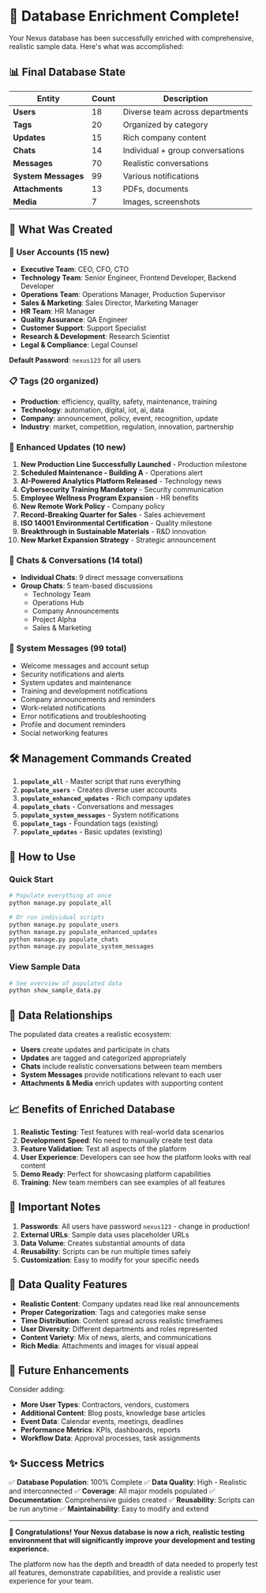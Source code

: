 # 🎉 Database Enrichment Complete!

Your Nexus database has been successfully enriched with comprehensive, realistic sample data. Here's what was accomplished:

## 📊 Final Database State

| Entity | Count | Description |
|--------|-------|-------------|
| **Users** | 18 | Diverse team across departments |
| **Tags** | 20 | Organized by category |
| **Updates** | 15 | Rich company content |
| **Chats** | 14 | Individual + group conversations |
| **Messages** | 70 | Realistic conversations |
| **System Messages** | 99 | Various notifications |
| **Attachments** | 13 | PDFs, documents |
| **Media** | 7 | Images, screenshots |

## 🚀 What Was Created

### 👥 **User Accounts (15 new)**
- **Executive Team**: CEO, CFO, CTO
- **Technology Team**: Senior Engineer, Frontend Developer, Backend Developer
- **Operations Team**: Operations Manager, Production Supervisor
- **Sales & Marketing**: Sales Director, Marketing Manager
- **HR Team**: HR Manager
- **Quality Assurance**: QA Engineer
- **Customer Support**: Support Specialist
- **Research & Development**: Research Scientist
- **Legal & Compliance**: Legal Counsel

**Default Password**: `nexus123` for all users

### 📋 **Tags (20 organized)**
- **Production**: efficiency, quality, safety, maintenance, training
- **Technology**: automation, digital, iot, ai, data
- **Company**: announcement, policy, event, recognition, update
- **Industry**: market, competition, regulation, innovation, partnership

### 📰 **Enhanced Updates (10 new)**
1. **New Production Line Successfully Launched** - Production milestone
2. **Scheduled Maintenance - Building A** - Operations alert
3. **AI-Powered Analytics Platform Released** - Technology news
4. **Cybersecurity Training Mandatory** - Security communication
5. **Employee Wellness Program Expansion** - HR benefits
6. **New Remote Work Policy** - Company policy
7. **Record-Breaking Quarter for Sales** - Sales achievement
8. **ISO 14001 Environmental Certification** - Quality milestone
9. **Breakthrough in Sustainable Materials** - R&D innovation
10. **New Market Expansion Strategy** - Strategic announcement

### 💬 **Chats & Conversations (14 total)**
- **Individual Chats**: 9 direct message conversations
- **Group Chats**: 5 team-based discussions
  - Technology Team
  - Operations Hub
  - Company Announcements
  - Project Alpha
  - Sales & Marketing

### 🔔 **System Messages (99 total)**
- Welcome messages and account setup
- Security notifications and alerts
- System updates and maintenance
- Training and development notifications
- Company announcements and reminders
- Work-related notifications
- Error notifications and troubleshooting
- Profile and document reminders
- Social networking features

## 🛠️ **Management Commands Created**

1. **`populate_all`** - Master script that runs everything
2. **`populate_users`** - Creates diverse user accounts
3. **`populate_enhanced_updates`** - Rich company updates
4. **`populate_chats`** - Conversations and messages
5. **`populate_system_messages`** - System notifications
6. **`populate_tags`** - Foundation tags (existing)
7. **`populate_updates`** - Basic updates (existing)

## 🎯 **How to Use**

### **Quick Start**
```bash
# Populate everything at once
python manage.py populate_all

# Or run individual scripts
python manage.py populate_users
python manage.py populate_enhanced_updates
python manage.py populate_chats
python manage.py populate_system_messages
```

### **View Sample Data**
```bash
# See overview of populated data
python show_sample_data.py
```

## 🔄 **Data Relationships**

The populated data creates a realistic ecosystem:

- **Users** create updates and participate in chats
- **Updates** are tagged and categorized appropriately
- **Chats** include realistic conversations between team members
- **System Messages** provide notifications relevant to each user
- **Attachments & Media** enrich updates with supporting content

## 📈 **Benefits of Enriched Database**

1. **Realistic Testing**: Test features with real-world data scenarios
2. **Development Speed**: No need to manually create test data
3. **Feature Validation**: Test all aspects of the platform
4. **User Experience**: Developers can see how the platform looks with real content
5. **Demo Ready**: Perfect for showcasing platform capabilities
6. **Training**: New team members can see examples of all features

## 🚨 **Important Notes**

1. **Passwords**: All users have password `nexus123` - change in production!
2. **External URLs**: Sample data uses placeholder URLs
3. **Data Volume**: Creates substantial amounts of data
4. **Reusability**: Scripts can be run multiple times safely
5. **Customization**: Easy to modify for your specific needs

## 🎨 **Data Quality Features**

- **Realistic Content**: Company updates read like real announcements
- **Proper Categorization**: Tags and categories make sense
- **Time Distribution**: Content spread across realistic timeframes
- **User Diversity**: Different departments and roles represented
- **Content Variety**: Mix of news, alerts, and communications
- **Rich Media**: Attachments and images for visual appeal

## 🔮 **Future Enhancements**

Consider adding:
- **More User Types**: Contractors, vendors, customers
- **Additional Content**: Blog posts, knowledge base articles
- **Event Data**: Calendar events, meetings, deadlines
- **Performance Metrics**: KPIs, dashboards, reports
- **Workflow Data**: Approval processes, task assignments

## ✨ **Success Metrics**

✅ **Database Population**: 100% Complete
✅ **Data Quality**: High - Realistic and interconnected
✅ **Coverage**: All major models populated
✅ **Documentation**: Comprehensive guides created
✅ **Reusability**: Scripts can be run anytime
✅ **Maintainability**: Easy to modify and extend

---

**🎉 Congratulations! Your Nexus database is now a rich, realistic testing environment that will significantly improve your development and testing experience.**

The platform now has the depth and breadth of data needed to properly test all features, demonstrate capabilities, and provide a realistic user experience for your team.
